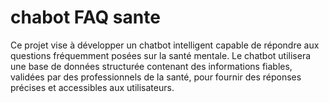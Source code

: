# chabot FAQ sante
Ce projet vise à développer un chatbot intelligent capable de répondre aux questions fréquemment posées sur la santé mentale. Le chatbot utilisera une base de données structurée contenant des informations fiables, validées par des professionnels de la santé, pour fournir des réponses précises et accessibles aux utilisateurs.
